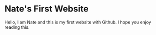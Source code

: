 # Nate's First Website
Hello, I am Nate and this is my first website with Github. I hope you enjoy reading this.
